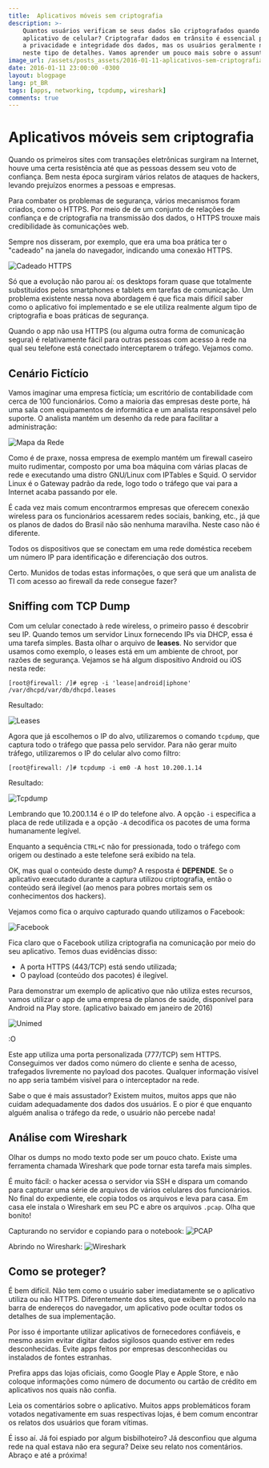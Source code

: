 ```yaml
---
title:  Aplicativos móveis sem criptografia
description: >-
    Quantos usuários verificam se seus dados são criptografados quando usam um
    aplicativo de celular? Criptografar dados em trânsito é essencial para manter
    a privacidade e integridade dos dados, mas os usuários geralmente não pensam
    neste tipo de detalhes. Vamos aprender um pouco mais sobre o assunto?
image_url: /assets/posts_assets/2016-01-11-aplicativos-sem-criptografia.md_assets/mob-crypt.png
date: 2016-01-11 23:00:00 -0300
layout: blogpage
lang: pt_BR
tags: [apps, networking, tcpdump, wireshark]
comments: true
---
```


# Aplicativos móveis sem criptografia

Quando os primeiros sites com transações eletrônicas surgiram na Internet,
houve uma certa resistência até que as pessoas dessem seu voto de 
confiança. Bem nesta época surgiram vários relatos de ataques de 
hackers, levando prejuízos enormes a pessoas e empresas.

Para combater os problemas de segurança, vários mecanismos foram
criados, como o HTTPS. Por meio de de um conjunto de relações de confiança
e de criptografia na transmissão dos dados, o HTTPS trouxe mais
credibilidade às comunicações web.

Sempre nos disseram, por exemplo, que era uma boa prática ter o "cadeado"
na janela do navegador, indicando uma conexão HTTPS.

![Cadeado HTTPS](/assets/posts_assets/2016-01-11-aplicativos-sem-criptografia.md_assets/cadeado.png ) 

Só que a evolução não parou aí: os desktops foram quase que totalmente
substituídos pelos smartphones e tablets em tarefas de comunicação.
Um problema existente nessa nova abordagem é que fica mais difícil 
saber como o aplicativo foi implementado e se ele utiliza realmente
algum tipo de criptografia e boas práticas de segurança.

Quando o app não usa HTTPS (ou alguma outra forma de comunicação segura)
é relativamente fácil para outras pessoas com acesso à rede na qual seu
telefone está conectado interceptarem o tráfego. Vejamos como.

## Cenário Fictício

Vamos imaginar uma empresa fictícia; um escritório de 
contabilidade com cerca de 100 funcionários. Como a maioria
das empresas deste porte, há uma sala com equipamentos de
informática e um analista responsável pelo suporte.
O analista mantém um desenho da rede para facilitar a administração:

![Mapa da Rede](/assets/posts_assets/2016-01-11-aplicativos-sem-criptografia.md_assets/mapa-rede.png) 

Como é de praxe, nossa empresa de exemplo 
mantém um firewall caseiro muito rudimentar,
composto por uma boa máquina com várias placas de rede e 
executando uma distro GNU/Linux com IPTables e Squid.
O servidor Linux é o Gateway padrão da rede, logo todo o tráfego que 
vai para a Internet acaba passando por ele. 

É cada vez mais comum encontrarmos empresas que 
oferecem conexão wireless para os funcionários acessarem
redes sociais, banking, etc., já que os planos de dados 
do Brasil não são nenhuma maravilha. Neste caso não
é diferente.

Todos os dispositivos que se conectam em uma rede doméstica recebem
um número IP para identificação e diferenciação dos outros.

Certo. Munidos de todas estas informações, o que será que
um analista de TI com acesso ao firewall da rede consegue fazer?

## Sniffing com TCP Dump

Com um celular conectado à rede wireless, o primeiro passo é descobrir seu
IP. Quando temos um servidor Linux fornecendo IPs via  DHCP, 
essa é uma tarefa simples. Basta olhar o arquivo de **leases**.
No servidor que usamos como exemplo, o leases está em um ambiente
de chroot, por razões de segurança. Vejamos se há algum 
dispositivo Android ou iOS nesta rede:

`[root@firewall: /]# egrep -i 'lease|android|iphone' /var/dhcpd/var/db/dhcpd.leases`

Resultado:

![Leases](/assets/posts_assets/2016-01-11-aplicativos-sem-criptografia.md_assets/leases.png) 

Agora que já escolhemos o IP do alvo, utilizaremos o comando `tcpdump`, 
que captura todo o tráfego que passa pelo servidor. 
Para não gerar muito tráfego, utilizaremos o IP do celular alvo como filtro:

`[root@firewall: /]# tcpdump -i em0 -A host 10.200.1.14`

Resultado:

![Tcpdump](/assets/posts_assets/2016-01-11-aplicativos-sem-criptografia.md_assets/tcpdump.png) 

Lembrando que 10.200.1.14 é o IP do telefone alvo.
A opção `-i` especifica a placa de rede utilizada e a opção `-A` decodifica
os pacotes de uma forma humanamente legível.

Enquanto a sequência `CTRL+C` não for pressionada, todo o tráfego
com origem ou destinado a este telefone será exibido na tela.

OK, mas qual o conteúdo deste dump? A resposta é **DEPENDE**.
Se o aplicativo executado durante a captura utilizou criptografia,
então o conteúdo será ilegível (ao menos para pobres mortais sem 
os conhecimentos dos hackers). 

Vejamos como fica o arquivo capturado quando utilizamos o Facebook:

![Facebook](/assets/posts_assets/2016-01-11-aplicativos-sem-criptografia.md_assets/facebook.png) 

Fica claro que o Facebook utiliza criptografia na comunicação por meio
do seu aplicativo. Temos duas evidências disso:

 - A porta HTTPS (443/TCP) está sendo utilizada;
 - O payload (conteúdo dos pacotes) é ilegível.

Para demonstrar um exemplo de aplicativo que não utiliza estes recursos,
vamos utilizar o app de uma empresa de planos de saúde, 
disponível para Android na Play store.
(aplicativo baixado em janeiro de 2016)

![Unimed](/assets/posts_assets/2016-01-11-aplicativos-sem-criptografia.md_assets/unimed.png)

:O

Este app utiliza uma porta personalizada (777/TCP) sem HTTPS.
Conseguimos ver dados como número do cliente e senha de acesso,
trafegados livremente no payload dos pacotes.
Qualquer informação visível no app seria também visível
para o interceptador na rede.

Sabe o que é mais assustador? 
Existem muitos, muitos apps que não cuidam adequadamente dos dados dos usuários.
E o pior é que enquanto alguém analisa o tráfego da rede, 
o usuário não percebe nada!

## Análise com Wireshark

Olhar os dumps no modo texto pode ser um pouco chato.
Existe uma ferramenta chamada Wireshark que pode tornar
esta tarefa mais simples.

É muito fácil: o hacker acessa o servidor via SSH e dispara um 
comando para capturar uma série de arquivos de vários celulares dos
funcionários. No final do expediente, ele copia todos os arquivos e 
leva para casa. Em casa ele instala o Wireshark em seu PC e abre os
arquivos `.pcap`. Olha que bonito!

Capturando no servidor e copiando para o notebook: 
![PCAP](/assets/posts_assets/2016-01-11-aplicativos-sem-criptografia.md_assets/pcap.png) 

Abrindo no Wireshark:
![Wireshark](/assets/posts_assets/2016-01-11-aplicativos-sem-criptografia.md_assets/wireshark1.png) 

## Como se proteger?

É bem difícil. Não tem como o usuário saber imediatamente 
se o aplicativo utiliza ou não HTTPS. 
Diferentemente dos sites, que exibem o protocolo na barra de 
endereços do navegador, um aplicativo pode ocultar todos os detalhes
de sua implementação. 

Por isso é importante utilizar aplicativos de fornecedores confiáveis,
e mesmo assim evitar digitar dados sigilosos quando
estiver em redes desconhecidas.
Evite apps feitos por empresas desconhecidas ou instalados de fontes 
estranhas.

Prefira apps das lojas oficiais, como Google Play e 
Apple Store, e não coloque informações como número de documento ou
cartão de crédito em aplicativos nos quais não confia.

Leia os comentários sobre o aplicativo. Muitos apps problemáticos
foram votados negativamente em suas respectivas lojas, é bem
comum encontrar os relatos dos usuários que foram vítimas.

É isso aí. Já foi espiado por algum bisbilhoteiro? Já desconfiou que
alguma rede na qual estava não era segura? Deixe seu relato nos
comentários. Abraço e até a próxima!
